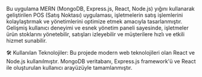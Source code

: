 Bu uygulama MERN (MongoDB, Express.js, React, Node.js) yığını kullanarak geliştirilen POS (Satış Noktası) uygulaması, işletmelerin satış işlemlerini kolaylaştırmak ve yönetimlerini optimize etmek amacıyla tasarlanmıştır. 
Gelişmiş kullanıcı deneyimi ve esnek yönetim paneli sayesinde, işletmeler ürün stoklarını yönetebilir, satışları izleyebilir ve müşterilere hızlı ve etkili hizmet sunabilir.

🛠️ Kullanılan Teknolojiler: Bu projede modern web teknolojileri olan React ve Node.js kullanılmıştır. MongoDB veritabanı, Express.js framework'ü ve React ile oluşturulan kullanıcı arayüzüyle tamamlanmıştır.
